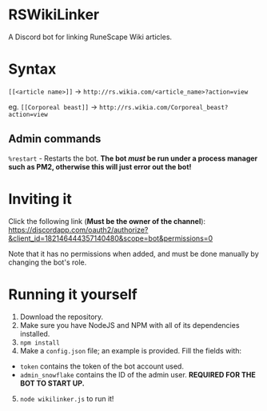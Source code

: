 # RSWikiLinker
A Discord bot for linking RuneScape Wiki articles.

# Syntax
`[[<article name>]]` -> `http://rs.wikia.com/<article_name>?action=view`

eg. `[[Corporeal beast]]` -> `http://rs.wikia.com/Corporeal_beast?action=view`

## Admin commands
`%restart` - Restarts the bot. **The bot *must* be run under a process manager such as PM2, otherwise this will just error out the bot!**

# Inviting it
Click the following link (**Must be the owner of the channel**): https://discordapp.com/oauth2/authorize?&client_id=182146444357140480&scope=bot&permissions=0

Note that it has no permissions when added, and must be done manually by changing the bot's role.

# Running it yourself
1. Download the repository.
2. Make sure you have NodeJS and NPM with all of its dependencies installed.
3. `npm install`
4. Make a `config.json` file; an example is provided. Fill the fields with:
  * `token` contains the token of the bot account used.
  * `admin_snowflake` contains the ID of the admin user. **REQUIRED FOR THE BOT TO START UP.**
5. `node wikilinker.js` to run it!
